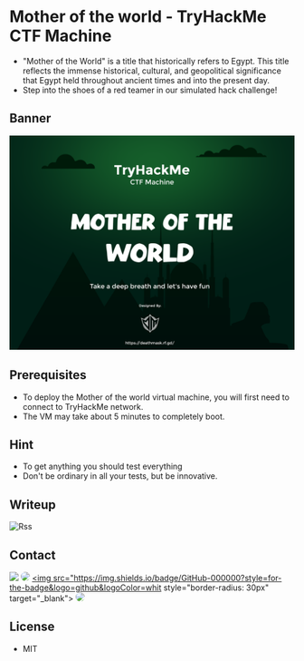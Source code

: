 # Mother of the world -  TryHackMe CTF Machine
* "Mother of the World" is a title that historically refers to Egypt. This title reflects the immense historical, cultural, and geopolitical significance that Egypt held throughout ancient times and into the present day.
* Step into the shoes of a red teamer in our simulated hack challenge! 




## Banner

![mother of the world Desktop Banner](./website-demo-image/motw_ctf.png "Desktop Banner")




## Prerequisites

* To deploy the Mother of the world virtual machine, you will first need to connect to TryHackMe network.
* The VM may take about 5 minutes to completely boot.




## Hint

* To get anything you should test everything
* Don't be ordinary in all your tests, but be innovative.




## Writeup

![Rss](https://custom-icon-badges.herokuapp.com/badge/Writeup-yellow?style=for-the-badge&logo=writeup&logoColor=white)




## Contact

  <a align="left" href="https://deathmask.rf.gd" target="_blank"><img src="https://custom-icon-badges.herokuapp.com/badge/Website-white?style=for-the-badge&logo=earth_9647256&logoColor=black%22%20style=%22border-radius:%2030px%22%20target=%22_blank"></a>
  <a align="left" href="https://www.linkedin.com/in/ahmed-abd-alalim-286768299/" target="_blank"><img src="https://img.shields.io/badge/-LinkedIn-%230077B5?style=for-the-badge&logo=linkedin&logoColor=white" style="border-radius: 30px" target="_blank"></a>
  <a align="left" href="https://github.com/Death-Mask" target="_blank"><img src="https://img.shields.io/badge/GitHub-000000?style=for-the-badge&logo=github&logoColor=whit style="border-radius: 30px" target="_blank"></a>
  <a align="left" href="https://tryhackme.com/p/DeathMask" target="_blank"><img src="https://custom-icon-badges.herokuapp.com/badge/TryHackMe-262c3e?style=for-the-badge&logo=tryhackme&logoColor=white" style="border-radius: 30px" target="_blank"></a>




## License

* MIT
